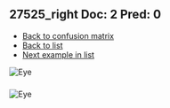 ## 27525_right Doc: 2 Pred: 0
- [Back to confusion matrix](https://github.com/juliandewit/kaggle_retinopathy/blob/master/matrix.md)
- [Back to list](https://github.com/juliandewit/kaggle_retinopathy/blob/master/lists/20/list.md)
- [Next example in list](https://github.com/juliandewit/kaggle_retinopathy/blob/master/lists/20/27/27560_right.md)

![Eye](https://retinopaty.blob.core.windows.net/size1024/27525_right_2.jpeg)

### 

![Eye]()
